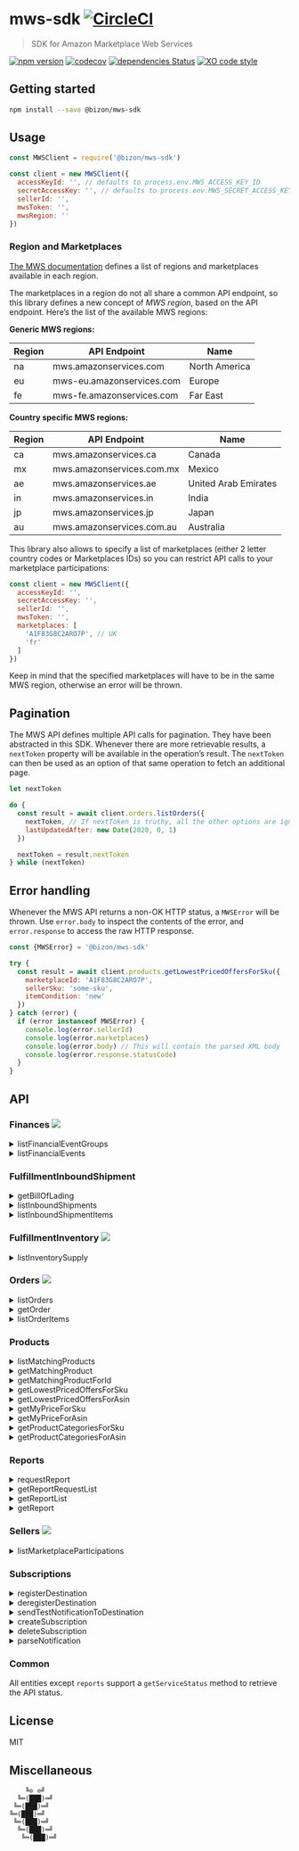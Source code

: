 # mws-sdk [![CircleCI](https://circleci.com/gh/bizon/mws-sdk.svg?style=svg)](https://circleci.com/gh/bizon/mws-sdk)

> SDK for Amazon Marketplace Web Services

[![npm version](https://badgen.net/npm/v/@bizon/mws-sdk)](https://www.npmjs.com/package/@bizon/mws-sdk)
[![codecov](https://badgen.net/codecov/c/github/bizon/mws-sdk)](https://codecov.io/gh/bizon/mws-sdk)
[![dependencies Status](https://badgen.net/david/dep/bizon/mws-sdk)](https://david-dm.org/bizon/mws-sdk)
[![XO code style](https://badgen.net/badge/code%20style/XO/cyan)](https://github.com/xojs/xo)

## Getting started

```bash
npm install --save @bizon/mws-sdk
```

## Usage

```js
const MWSClient = require('@bizon/mws-sdk')

const client = new MWSClient({
  accessKeyId: '', // defaults to process.env.MWS_ACCESS_KEY_ID
  secretAccessKey: '', // defaults to process.env.MWS_SECRET_ACCESS_KEY
  sellerId: '',
  mwsToken: '',
  mwsRegion: ''
})
```

### Region and Marketplaces

[The MWS documentation](https://github.com/bizon/mws-api-doc/blob/master/doc/en_FR/dev_guide/DG_Endpoints.md) defines a list of regions and marketplaces available in each region.

The marketplaces in a region do not all share a common API endpoint, so this library defines a new concept of *MWS region*, based on the API endpoint. Here’s the list of the available MWS regions:

**Generic MWS regions:**

Region | API Endpoint | Name
-------|--------------|-----
na | mws.amazonservices.com | North America
eu | mws-eu.amazonservices.com | Europe
fe | mws-fe.amazonservices.com | Far East

**Country specific MWS regions:**

Region | API Endpoint | Name
-------|--------------|-----
ca | mws.amazonservices.ca | Canada
mx | mws.amazonservices.com.mx | Mexico
ae | mws.amazonservices.ae | United Arab Emirates
in | mws.amazonservices.in | India
jp | mws.amazonservices.jp | Japan
au | mws.amazonservices.com.au | Australia

This library also allows to specify a list of marketplaces (either 2 letter country codes or Marketplaces IDs) so you can restrict API calls to your marketplace participations:

```js
const client = new MWSClient({
  accessKeyId: '',
  secretAccessKey: '',
  sellerId: '',
  mwsToken: '',
  marketplaces: [
    'A1F83G8C2ARO7P', // UK
    'fr'
  ]
})
```

Keep in mind that the specified marketplaces will have to be in the same MWS region, otherwise an error will be thrown.

## Pagination

The MWS API defines multiple API calls for pagination. They have been abstracted in this SDK. Whenever there are more retrievable results, a `nextToken` property will be available in the operation’s result. The `nextToken` can then be used as an option of that same operation to fetch an additional page.

```js
let nextToken

do {
  const result = await client.orders.listOrders({
    nextToken, // If nextToken is truthy, all the other options are ignored.
    lastUpdatedAfter: new Date(2020, 0, 1)
  })

  nextToken = result.nextToken
} while (nextToken)
```

## Error handling

Whenever the MWS API returns a non-OK HTTP status, a `MWSError` will be thrown. Use `error.body` to inspect the contents of the error, and `error.response` to access the raw HTTP response.

```js
const {MWSError} = '@bizon/mws-sdk'

try {
  const result = await client.products.getLowestPricedOffersForSku({
    marketplaceId: 'A1F83G8C2ARO7P',
    sellerSku: 'some-sku',
    itemCondition: 'new'
  })
} catch (error) {
  if (error instanceof MWSError) {
    console.log(error.sellerId)
    console.log(error.marketplaces)
    console.log(error.body) // This will contain the parsed XML body
    console.log(error.response.statusCode)
  }
}
```

## API

### Finances ![](https://badgen.net/badge/status/complete?label&color=green)

<details>
  <summary>listFinancialEventGroups</summary>

  **Example:**

  ```js
  const result = await client.finances.listFinancialEventGroups({
    financialEventGroupStartedAfter: new Date(2015, 2, 1),
    financialEventGroupStartedBefore: new Date(2015, 4, 1)
  })
  ```

  **Options:**

  Name | Type | Default
  -----|------|--------
  maxResultsPerPage | `Number` | `100`
  financialEventGroupStartedAfter | `Date` |
  financialEventGroupStartedBefore | `Date` |
  nextToken | `String` |
</details>

<details>
  <summary>listFinancialEvents</summary>

  **Example:**

  ```js
  const result = await client.finances.listFinancialEvents({
    amazonOrderId: '333-7777777-7777777'
  })
  ```

  **Options:**

  Name | Type | Default
  -----|------|--------
  maxResultsPerPage | `Number` | `100`
  amazonOrderId | `String` |
  financialEventGroupId | `String` |
  postedAfter | `Date` |
  postedBefore | `Date` |
  nextToken | `String` |
</details>

### FulfillmentInboundShipment

<details>
  <summary>getBillOfLading</summary>

  **Example:**

  ```js
  const result = await client.fulfillmentInboundShipment.getBillOfLading({
    shipmentId: 'FBAQFGQZ'
  })
  ```

  **Options:**

  Name | Type | Default
  -----|------|--------
  shipmentId | `String` |
</details>

<details>
  <summary>listInboundShipments</summary>

  **Example:**

  ```js
  const result = await client.fulfillmentInboundShipment.listInboundShipments({
    lastUpdatedAfter: '2015-10-02T12:00:54Z',
    lastUpdatedBefore: '2015-11-02T12:00:54Z',
    shipmentStatusList: [
      'WORKING',
      'CLOSED'
    ],
    shipmentIdList: [
      'FBA44JV8R',
      'FBA4X8YLS',
      'FBA4X9FML'
    ]
  })
  ```

  **Options:**

  Name | Type | Default
  -----|------|--------
  shipmentStatusList | `Array<String>` |
  shipmentIdList | `Array<String>` |
  lastUpdatedAfter | `Date` |
  lastUpdatedBefore | `Date` |
  nextToken | `String` |
</details>

<details>
  <summary>listInboundShipmentItems</summary>

  **Example:**

  ```js
  const result = await client.fulfillmentInboundShipment.listInboundShipmentItems({
    shipmentId: 'SSF85DGIZZ3OF1'
  })
  ```

  **Options:**

  Name | Type | Default
  -----|------|--------
  shipmentId | `Array<String>` |
  lastUpdatedAfter | `Date` |
  lastUpdatedBefore | `Date` |
  nextToken | `String` |
</details>


### FulfillmentInventory ![](https://badgen.net/badge/status/complete?label&color=green)

<details>
  <summary>listInventorySupply</summary>

  **Example:**

  ```js
  const result = await client.fulfillmentInventory.listInventorySupply({
    sellerSkus: [
      'SampleSKU1',
      'SampleSKU2'
    ],
    responseGroup: 'Basic'
  })
  ```

  **Options:**

  Name | Type | Default
  -----|------|--------
  sellerSkus | `Array<String>` |
  queryStartDateTime | `Date` |
  responseGroup | `String` |
  marketplaceId | `String` |
  nextToken | `String` |
</details>


### Orders ![](https://badgen.net/badge/status/complete?label&color=green)

<details>
  <summary>listOrders</summary>

  **Example:**

  ```js
  const result = await client.orders.listOrders({
    lastUpdatedAfter: '2017-02-01T18:12:21',
    marketplaceId: [
      'ATVPDKIKX0DER',
      'A2Q3Y263D00KWC',
      'A1VC38T7YXB528'
    ],
    fulfillmentChannel: [
      'MFN'
    ],
    paymentMethod: [
      'COD',
      'Other'
    ],
    orderStatus: [
      'Unshipped',
      'PendingAvailability'
    ]
  })
  ```

  **Options:**

  Name | Type | Default
  -----|------|--------
  createdAfter | `Date` |
  createdBefore | `Date` |
  lastUpdatedAfter | `Date` |
  lastUpdatedBefore | `Date` |
  orderStatus | `String` |
  marketplaceId | `Array<String>` | Selected region’s marketplaces
  fulfillmentChannel | `Array<String>` |
  paymentMethod | `Array<String>` |
  buyerEmail | `String` |
  sellerOrderId | `String` |
  maxResultsPerPage | `Number` | `100`
  easyShipShipmentStatus | `Array<String>` |
  nextToken | `String` |
</details>

<details>
  <summary>getOrder</summary>

  **Example:**

  ```js
  const result = await client.orders.getOrders({
    amazonOrderId: [
      '902-3159896-1390916'
    ]
  })
  ```

  **Options:**

  Name | Type | Default
  -----|------|--------
  amazonOrderId | `Array<String>` |
</details>

<details>
  <summary>listOrderItems</summary>

  ```js
  const result = await client.orders.listOrderItems({
    amazonOrderId: '058-1233752-8214740'
  })
  ```

  **Options:**

  Name | Type | Default
  -----|------|--------
  amazonOrderId | `String` |
  nextToken | `String` |
</details>

### Products

<details>
  <summary>listMatchingProducts</summary>

  **Example:**

  ```js
  const result = await client.products.listMatchingProducts({
    marketplaceId: 'ATVPDKIKX0DER',
    query: '0439708184'
  })
  ```

  **Options:**

  Name | Type | Default
  -----|------|--------
  marketplaceId | `String` |
  query | `String` |
  queryContextId | `String` |
</details>

<details>
  <summary>getMatchingProduct</summary>

  **Example:**

  ```js
  const result = await client.products.getMatchingProduct({
    marketplaceId: 'ATVPDKIKX0DER',
    asinList: [
      'B002KT3XRQ'
    ]
  })
  ```

  **Options:**

  Name | Type | Default
  -----|------|--------
  marketplaceId | `String` |
  asinList | `Array<String>` |
</details>

<details>
  <summary>getMatchingProductForId</summary>

  **Example:**

  ```js
  const result = await client.products.getMatchingProductForId({
    marketplaceId: 'ATVPDKIKX0DER',
    idType: 'ISBN',
    idList: [
      '9781933988665',
      '0439708184'
    ]
  })
  ```

  **Options:**

  Name | Type | Default
  -----|------|--------
  marketplaceId | `String` |
  idType | `String` |
  idList | `Array<String>` |
</details>

<details>
  <summary>getLowestPricedOffersForSku</summary>

  **Example:**

  ```js
  const result = await client.products.getLowestPricedOffersForSku({
    marketplaceId: 'ATVPDKIKX0DER',
    sellerSku: '24478624',
    itemCondition: 'New'
  })
  ```

  **Options:**

  Name | Type | Default
  -----|------|--------
  marketplaceId | `String` |
  sellerSku | `String` |
  itemCondition | `String` |
</details>

<details>
  <summary>getLowestPricedOffersForAsin</summary>

  **Example:**

  ```js
  const result = await client.products.getLowestPricedOffersForAsin({
    marketplaceId: 'ATVPDKIKX0DER',
    asin: 'B00COK3FD8',
    itemCondition: 'New'
  })
  ```

  **Options:**

  Name | Type | Default
  -----|------|--------
  marketplaceId | `String` |
  asin | `String` |
  itemCondition | `String` |
</details>

<details>
  <summary>getMyPriceForSku</summary>

  **Example:**

  ```js
  const result = await client.products.getMyPriceForSku({
    marketplaceId: 'ATVPDKIKX0DER',
    sellerSkuList: [
      'SKU2468'
    ]
  })
  ```

  **Options:**

  Name | Type | Default
  -----|------|--------
  marketplaceId | `String` |
  sellerSkuList | `Array<String>` |
  itemCondition | `String` |
</details>

<details>
  <summary>getMyPriceForAsin</summary>

  **Example:**

  ```js
  const result = await client.products.getMyPriceForAsin({
    marketplaceId: 'ATVPDKIKX0DER',
    asinList: [
      '1933890517'
    ]
  })
  ```

  **Options:**

  Name | Type | Default
  -----|------|--------
  marketplaceId | `String` |
  asinList | `Array<String>` |
  itemCondition | `String` |
</details>

<details>
  <summary>getProductCategoriesForSku</summary>

  **Example:**

  ```js
  const result = await client.products.getProductCategoriesForSku({
    marketplaceId: 'ATVPDKIKX0DER',
    sellerSku: 'SKU2468'
  })
  ```

  **Options:**

  Name | Type | Default
  -----|------|--------
  marketplaceId | `String` |
  sellerSku | `String` |
</details>

<details>
  <summary>getProductCategoriesForAsin</summary>

  **Example:**

  ```js
  const result = await client.products.getProductCategoriesForAsin({
    marketplaceId: 'ATVPDKIKX0DER',
    asin: 'B002KT3XQM'
  })
  ```

  **Options:**

  Name | Type | Default
  -----|------|--------
  marketplaceId | `String` |
  asin | `String` |
</details>

### Reports

<details>
  <summary>requestReport</summary>

  **Example:**

  ```js
  const result = await client.reports.requestReport({
    reportType: '_GET_MERCHANT_LISTINGS_DATA_',
    startDate: '2009-01-03T18:12:21',
    endDate: '2008-06-26T18:12:21',
    marketplaceIdList: [
      'ATVPDKIKX0DER'
    ]
  })
  ```

  **Options:**

  Name | Type | Default
  -----|------|--------
  reportType | `String` |
  startDate | `Date` |
  endDate | `Date` |
  marketplaceIdList | `Array<String>` |
  reportOptions | `String` |
</details>

<details>
  <summary>getReportRequestList</summary>

  **Example:**

  ```js
  const result = await client.reports.getReportRequestList({
    reportRequestIdList: [
      '2291326454'
    ],
    reportTypeList: [
      '_GET_ORDERS_DATA_',
      '_GET_MERCHANT_LISTINGS_DATA_'
    ],
    reportProcessingStatusList: [
      '_DONE_'
    ]
  })
  ```

  **Options:**

  Name | Type | Default
  -----|------|--------
  reportRequestIdList | `Array<String>` |
  reportTypeList | `Array<String>` |
  reportProcessingStatusList | `Array<String>` |
  maxCount | `Number` | `100`
  requestedFromDate | `Date` |
  requestedToDate | `Date` |
  nextToken | `String` |
</details>

<details>
  <summary>getReportList</summary>

  **Example:**

  ```js
  const result = await client.reports.getReportList({
    reportTypeList: [
      '_GET_ORDERS_DATA_'
    ],
    acknowledged: false,
    reportRequestIdList: [
      '2291326454',
      '2294446454'
    ]
  })
  ```

  **Options:**

  Name | Type | Default
  -----|------|--------
  maxCount | `Number` | `100`
  reportTypeList | `Array<String>` |
  acknowledged | `Boolean`
  reportRequestIdList | `Array<String>` |
  availableFromDate | `Date` |
  availableToDate | `Date` |
  nextToken | `String` |
</details>

<details>
  <summary>getReport</summary>

  **Example:**

  ```js
  const result = await client.reports.getReport({
    reportId: '624169093',
    format: 'raw'
  })
  ```

  **Options:**

  Name | Type | Default
  -----|------|--------
  reportId | `String` |
  format | `Enum[raw, base64]`
</details>

### Sellers ![](https://badgen.net/badge/status/complete?label&color=green)

<details>
  <summary>listMarketplaceParticipations</summary>

  **Example:**

  ```js
  const result = await client.sellers.listMarketplaceParticipations()
  ```

  **Options:**

  Name | Type | Default
  -----|------|--------
  nextToken | `String` |
</details>

### Subscriptions

<details>
  <summary>registerDestination</summary>

  **Example:**

  ```js
  const result = await client.subscriptions.registerDestination({
    marketplaceId: 'AKIAEEXAMPLESA',
    sqsQueueUrl: 'https://sqs.us-east-1.amazonaws.com/51471EXAMPLE/mws_notifications'
  })
  ```

  **Options:**

  Name | Type | Default
  -----|------|--------
  marketplaceId | `String` |
  sqsQueueUrl | `String` |
</details>

<details>
  <summary>deregisterDestination</summary>

  **Example:**

  ```js
  const result = await client.subscriptions.deregisterDestination({
    marketplaceId: 'AKIAEEXAMPLESA',
    sqsQueueUrl: 'https://sqs.us-east-1.amazonaws.com/51471EXAMPLE/mws_notifications'
  })
  ```

  **Options:**

  Name | Type | Default
  -----|------|--------
  marketplaceId | `String` |
  sqsQueueUrl | `String` |
</details>

<details>
  <summary>sendTestNotificationToDestination</summary>

  **Example:**

  ```js
  const result = await client.subscriptions.sendTestNotificationToDestination({
    marketplaceId: 'AKIAEEXAMPLESA',
    sqsQueueUrl: 'https://sqs.us-east-1.amazonaws.com/51471EXAMPLE/mws_notifications'
  })
  ```

  **Options:**

  Name | Type | Default
  -----|------|--------
  marketplaceId | `String` |
  sqsQueueUrl | `String` |
</details>

<details>
  <summary>createSubscription</summary>

  **Example:**

  ```js
  const result = await client.subscriptions.createSubscription({
    marketplaceId: 'AKIAEEXAMPLESA',
    sqsQueueUrl: 'https://sqs.us-east-1.amazonaws.com/51471EXAMPLE/mws_notifications',
    isEnabled: true,
    notificationType: 'AnyOfferChanged'
  })
  ```

  **Options:**

  Name | Type | Default
  -----|------|--------
  marketplaceId | `String` |
  sqsQueueUrl | `String` |
  isEnabled | `Boolean` | `true`
  notificationType | `String` |
</details>

<details>
  <summary>deleteSubscription</summary>

  **Example:**

  ```js
  const result = await client.subscriptions.deleteSubscription({
    marketplaceId: 'AKIAEEXAMPLESA',
    sqsQueueUrl: 'https://sqs.us-east-1.amazonaws.com/51471EXAMPLE/mws_notifications',
    notificationType: 'AnyOfferChanged'
  })
  ```

  **Options:**

  Name | Type | Default
  -----|------|--------
  marketplaceId | `String` |
  sqsQueueUrl | `String` |
  notificationType | `String` |
</details>

<details>
  <summary>parseNotification</summary>

  **Example:**

  ```js
  const result = await client.subscriptions.parseNotification(
    `<Notification>
      <NotificationMetaData>
        <NotificationType>Test</NotificationType>
        <PayloadVersion>1.0</PayloadVersion>
        <UniqueId>0123456789-ca3b-4127-abe7-82cfbe19a032</UniqueId>
        <PublishTime>2019-07-01T10:46:29Z</PublishTime>
        <SellerId>XXXXXXXXXXTest</SellerId>
      </NotificationMetaData>
      <NotificationPayload>
        <TestNotification />
      </NotificationPayload>
    </Notification>`
  )
  ```

  **Options:** Takes an XML string.

  The following notifications are supported:

  - `Test`
  - `AnyOfferChanged`
  - `FeedProcessingFinished`
  - `ReportProcessingFinished`
</details>


### Common

All entities except `reports` support a `getServiceStatus` method to retrieve the API status.

## License

MIT

## Miscellaneous

```
    ╚⊙ ⊙╝
  ╚═(███)═╝
 ╚═(███)═╝
╚═(███)═╝
 ╚═(███)═╝
  ╚═(███)═╝
   ╚═(███)═╝
```
